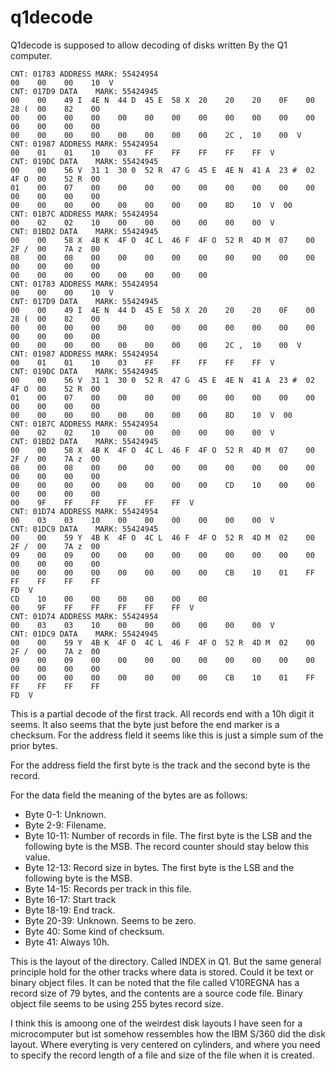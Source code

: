 # q1decode

Q1decode is supposed to allow decoding of disks written By the Q1 computer.

```
CNT: 01783 ADDRESS MARK: 55424954   
00    00    00    10  V
CNT: 017D9 DATA    MARK: 55424945   
00    00    49 I  4E N  44 D  45 E  58 X  20    20    20    0F    00    28 (  00    82    00       
00    00    00    00    00    00    00    00    00    00    00    00    00    00    00    00    
00    00    00    00    00    00    00    00    2C ,  10    00  V
CNT: 01987 ADDRESS MARK: 55424954   
00    01    01    10    03    FF    FF    FF    FF    FF  V
CNT: 019DC DATA    MARK: 55424945   
00    00    56 V  31 1  30 0  52 R  47 G  45 E  4E N  41 A  23 #  02    4F O  00    52 R  00    
01    00    07    00    00    00    00    00    00    00    00    00    00    00    00    00    
00    00    00    00    00    00    00    00    8D    10  V  00  
CNT: 01B7C ADDRESS MARK: 55424954   
00    02    02    10    00    00    00    00    00    00  V
CNT: 01BD2 DATA    MARK: 55424945   
00    00    58 X  4B K  4F O  4C L  46 F  4F O  52 R  4D M  07    00    2F /  00    7A z  00    
08    00    08    00    00    00    00    00    00    00    00    00    00    00    00    00    
00    00    00    00    00    00    00    00  
CNT: 01783 ADDRESS MARK: 55424954   
00    00    00    10  V
CNT: 017D9 DATA    MARK: 55424945   
00    00    49 I  4E N  44 D  45 E  58 X  20    20    20    0F    00    28 (  00    82    00       
00    00    00    00    00    00    00    00    00    00    00    00    00    00    00    00    
00    00    00    00    00    00    00    00    2C ,  10    00  V
CNT: 01987 ADDRESS MARK: 55424954   
00    01    01    10    03    FF    FF    FF    FF    FF  V
CNT: 019DC DATA    MARK: 55424945   
00    00    56 V  31 1  30 0  52 R  47 G  45 E  4E N  41 A  23 #  02    4F O  00    52 R  00    
01    00    07    00    00    00    00    00    00    00    00    00    00    00    00    00    
00    00    00    00    00    00    00    00    8D    10  V  00  
CNT: 01B7C ADDRESS MARK: 55424954   
00    02    02    10    00    00    00    00    00    00  V
CNT: 01BD2 DATA    MARK: 55424945   
00    00    58 X  4B K  4F O  4C L  46 F  4F O  52 R  4D M  07    00    2F /  00    7A z  00    
08    00    08    00    00    00    00    00    00    00    00    00    00    00    00    00    
00    00    00    00    00    00    00    00    CD    10    00    00    00    00    00    00    
00    9F    FF    FF    FF    FF    FF  V
CNT: 01D74 ADDRESS MARK: 55424954   
00    03    03    10    00    00    00    00    00    00  V
CNT: 01DC9 DATA    MARK: 55424945   
00    00    59 Y  4B K  4F O  4C L  46 F  4F O  52 R  4D M  02    00    2F /  00    7A z  00    
09    00    09    00    00    00    00    00    00    00    00    00    00    00    00    00    
00    00    00    00    00    00    00    00    CB    10    01    FF    FF    FF    FF    FF    
FD  V
CD    10    00    00    00    00    00    00    
00    9F    FF    FF    FF    FF    FF  V
CNT: 01D74 ADDRESS MARK: 55424954   
00    03    03    10    00    00    00    00    00    00  V
CNT: 01DC9 DATA    MARK: 55424945   
00    00    59 Y  4B K  4F O  4C L  46 F  4F O  52 R  4D M  02    00    2F /  00    7A z  00    
09    00    09    00    00    00    00    00    00    00    00    00    00    00    00    00    
00    00    00    00    00    00    00    00    CB    10    01    FF    FF    FF    FF    FF    
FD  V
```

This is a partial decode of the first track. All records end with a 10h digit it seems. It also seems that the byte just before the end marker is a checksum. For the address field it seems like this is just a simple sum of the prior bytes.

For the address field the first byte is the track and the second byte is the record.

For the data field the meaning of the bytes are as follows:
* Byte 0-1: Unknown.
* Byte 2-9: Filename.
* Byte 10-11: Number of records in file. The first byte is the LSB and the following byte is the MSB. The record counter should stay below this value. 
* Byte 12-13: Record size in bytes. The first byte is the LSB and the following byte is the MSB.
* Byte 14-15: Records per track in this file.
* Byte 16-17: Start track
* Byte 18-19: End track.
* Byte 20-39: Unknown. Seems to be zero.
* Byte 40: Some kind of checksum.
* Byte 41: Always 10h.

This is the layout of the directory. Called INDEX in Q1. But the same general principle hold for the other tracks where data is stored. Could it be text or binary object files. It can be noted that the file called V10REGNA has a record size of 79 bytes, and the contents are a source code file. Binary object file seems to be using 255 bytes record size.

I think this is amoong one of the weirdest disk layouts I have seen for a microcomputer but ist somehow ressembles how the IBM S/360 did the disk layout. Where everyting is very centered on cylinders, and where you need to specify the record length of a file and size of the file when it is created.
